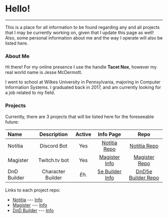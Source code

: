 # Hello!
* * *

This is a place for all information to be found regarding any and all projects that I may be currently working on, given that I update this page as well! Also, some personal information about me and the way I operate will also be listed here.

### About Me

Hi there!
For my online presence I use the handle **Tacet Nox**, however my real world name is Jesse McDermott.

I went to school at Wilkes University in Pennsylvania, majoring in Computer Information Systems.
I graduated back in 2017, and am currently looking for a job related to my field.


### Projects

Currently, there are 3 projects that will be listed here for the foreseeable future:

|     Name     | Description        | Active | Info Page                                                                  | Repo |
|:-------------|:------------------:|:------:| :-------:                                                                  |:----:|
| Notitia      | Discord Bot        | Yes    |  <a href="https://www.tacetnox.tools/Projects/Notitia.md">Notitia Repo</a> | <a href="https://github.com/TacetNoxPavor/Notitia">Notitia Repo</a>
| Magister     | Twitch.tv bot      | Yes    |  <a href="https://www.tacetnox.tools/Projects/Magister.md">Magister Info</a> | <a href="https://github.com/TacetNoxPavor/Magister">Magister Repo</a>
| DnD Builder  | Character Builder  | *Eh.*  |  <a href="https://www.tacetnox.tools/Projects/DnD-Builder.md">5e Builder Info</a> | <a href="https://github.com/TacetNoxPavor/DnD5e-Character-Builder">DnD5e Builder Repo</a>


Links to each project repo:

* [Notitia](https://github.com/TacetNoxPavor/Notitia) --- [Info]()
* [Magister](https://github.com/TacetNoxPavor/Magister) --- [Info](./Projects/Magister.md)
* [DnD Builder](https://github.com/TacetNoxPavor/DnD5e-Character-Builder) --- [Info](./Projects/DnD-Builder.md)
